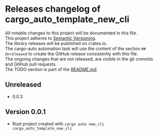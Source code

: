 # Releases changelog of cargo_auto_template_new_cli

All notable changes to this project will be documented in this file.  
This project adheres to [Semantic Versioning](https://semver.org/spec/v2.0.0.html).  
The library releases will be published on crates.io.  
The cargo-auto automation task will use the content of the section `## Unreleased` to create
the GitHub release consistently with this file.  
The ongoing changes that are not released, are visible in the git commits and GitHub pull requests.  
The TODO section is part of the [README.md](https://github.com/automation-tasks-rs/cargo_auto_template_new_cli).  

## Unreleased

- 0.0.3

## Version 0.0.1

- Rust project created with `cargo auto new_cli cargo_auto_template_new_cli`
